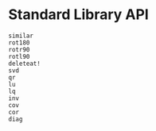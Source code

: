 # Standard Library API

```@docs
similar
rot180
rotr90
rotl90
deleteat!
svd
qr
lu
lq
inv
cov
cor
diag
```
